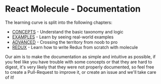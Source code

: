 # React Molecule - Documentation

The learning curve is split into the following chapters:

- [CONCEPTS](./CONCEPTS.md) - Understand the basic taxonomy and logic
- [EXAMPLES](./EXAMPLES.md) - Learn by seeing real-world examples
- [ADVANCED](./ADVANCED.md) - Crossing the territory from noob to pro
- [REDUX](./REDUX.md) - Learn how to write Redux from scratch with molecule

Our aim is to make the documentation as simple and intuitive as possible, if you feel like you have trouble with some concepts or that they are hard to digest, it's very likely that they were not properly documented, so feel free to create a Pull-Request to improve it, or create an issue and we'll take care of it!
